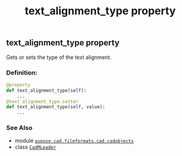 ﻿---
title: text_alignment_type property
second_title: Aspose.CAD for Python via .NET API References
description: 
type: docs
weight: 710
url: /python-net/aspose.cad.fileformats.cad.cadobjects/cadmleader/text_alignment_type/
is_root: false
---

## text_alignment_type property


Gets or sets the type of the text alignment.
### Definition:
```python
@property
def text_alignment_type(self):
    ...
@text_alignment_type.setter
def text_alignment_type(self, value):
    ...
```

### See Also
* module [`aspose.cad.fileformats.cad.cadobjects`](../../)
* class [`CadMLeader`](/cad/python-net/aspose.cad.fileformats.cad.cadobjects/cadmleader)
